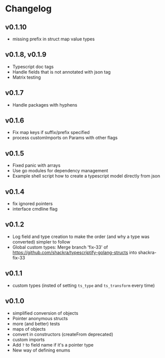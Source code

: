 # Changelog

## v0.1.10

- missing prefix in struct map value types

## v0.1.8, v0.1.9

- Typescript doc tags
- Handle fields that is not annotated with json tag
- Matrix testing

## v0.1.7

- Handle packages with hyphens

## v0.1.6

- Fix map keys if suffix/prefix specified
- process customImports on Params with other flags

## v0.1.5

- Fixed panic with arrays
- Use go modules for dependency management
- Example shell script how to create a typescript model directly from json

## v0.1.4

- fix ignored pointers
- interface cmdline flag

## v0.1.2

- Log field and type creation to make the order (and why a type was converted) simpler to follow
- Global custom types: Merge branch 'fix-33' of https://github.com/shackra/typescriptify-golang-structs into shackra-fix-33

## v0.1.1

- custom types (insted of setting `ts_type` and `ts_transform` every time)

## v0.1.0

- simplified conversion of objects
- Pointer anonymous structs
- more (and better) tests
- maps of objects
- convert in constructors (createFrom deprecated)
- custom imports
- Add `?` to field name if it's a pointer type
- New way of defining enums

